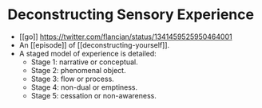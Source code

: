 # Deconstructing Sensory Experience

- [[go]] https://twitter.com/flancian/status/1341459525950464001
- An [[episode]] of [[deconstructing-yourself]].
- A staged model of experience is detailed:
  - Stage 1: narrative or conceptual.
  - Stage 2: phenomenal object.
  - Stage 3: flow or process.
  - Stage 4: non-dual or emptiness.
  - Stage 5: cessation or non-awareness.



